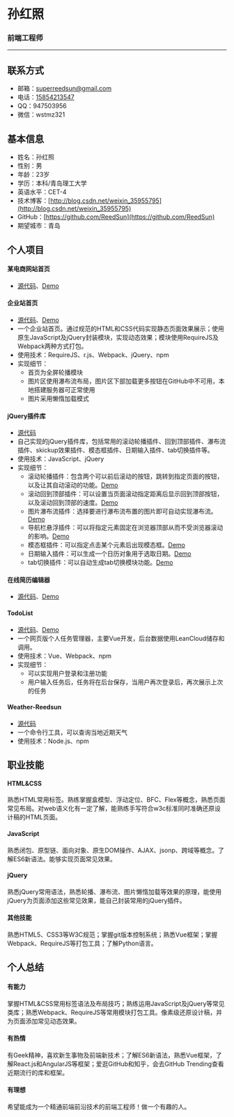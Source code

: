 # 孙红照
### 前端工程师
---
## 联系方式
- 邮箱：[superreedsun@gmail.com](mailto:superreedsun@gmail.com)
- 电话：[15854213547](tel:15854213547)
- QQ：947503956
- 微信：wstmz321

## 基本信息
- 姓名：孙红照
- 性别：男
- 年龄：23岁
- 学历：本科/青岛理工大学
- 英语水平：CET-4
- 技术博客：[http://blog.csdn.net/weixin_35955795](http://blog.csdn.net/weixin_35955795)
- GitHub：[https://github.com/ReedSun](https://github.com/ReedSun)
- 期望城市：青岛

## 个人项目
#### 某电商网站首页
- [源代码]()、[Demo]()

#### 企业站首页
- [源代码](https://github.com/ReedSun/Typiacl-website-product-page)、[Demo](https://reedsun.github.io/Typiacl-website-product-page/page2/FC%20Barcelona.html)
- 一个企业站首页。通过规范的HTML和CSS代码实现静态页面效果展示；使用原生JavaScript及jQuery封装模块，实现动态效果；模块使用RequireJS及Webpack两种方式打包。
- 使用技术：RequireJS、r.js、Webpack、jQuery、npm
- 实现细节：
    - 首页为全屏轮播模块
    - 图片区使用瀑布流布局，图片区下部加载更多按钮在GitHub中不可用，本地搭建服务器可正常使用
    - 图片采用懒惰加载模式

#### jQuery插件库
- [源代码](https://github.com/ReedSun/jQuery-plugin) 
- 自己实现的jQuery插件库，包括常用的滚动轮播插件、回到顶部插件、瀑布流插件、skickup效果插件、模态框插件、日期输入插件、tab切换插件等。
- 使用技术：JavaScript、jQuery
- 实现细节：
    - 滚动轮播插件：包含两个可以前后滚动的按钮，跳转到指定页面的按钮，以及让其自动滚动的功能。[Demo](https://reedsun.github.io/jQuery-plugin/carousel/demo.html)
    - 滚动回到顶部插件：可以设置当页面滚动指定距离后显示回到顶部按钮，以及滚动回到顶部的速度。[Demo](https://reedsun.github.io/jQuery-plugin/gotop/demo.html)
    - 图片瀑布流插件：选择要进行瀑布流布置的图片即可自动实现瀑布流。[Demo](https://reedsun.github.io/jQuery-plugin/waterfall/demo.html)
    - 导航栏悬浮插件：可以将指定元素固定在浏览器顶部从而不受浏览器滚动的影响。[Demo](https://reedsun.github.io/jQuery-plugin/stickup/demo.html)
    - 模态框插件：可以指定点击某个元素后出现模态框。[Demo](https://reedsun.github.io/jQuery-plugin/modal/demo.html)
    - 日期输入插件：可以生成一个日历对象用于选取日期。[Demo](https://reedsun.github.io/jQuery-plugin/datePicker/demo.html)
    - tab切换插件：可以自动生成tab切换模块功能。[Demo](https://reedsun.github.io/jQuery-plugin/tab/demo.html)

#### 在线简历编辑器
- [源代码]()、[Demo]()

#### TodoList
- [源代码](https://github.com/ReedSun/TodoList)、[Demo](https://reedsun.github.io/TodoList/page.html)
- 一个网页版个人任务管理器，主要Vue开发，后台数据使用LeanCloud储存和调用。
- 使用技术：Vue、Webpack、npm
- 实现细节：
    - 可以实现用户登录和注册功能
    - 用户输入任务后，任务将在后台保存，当用户再次登录后，再次展示上次的任务

#### Weather-Reedsun
- [源代码](https://github.com/ReedSun/weather-reedsun)
- 一个命令行工具，可以查询当地近期天气
- 使用技术：Node.js、npm

## 职业技能
#### HTML&CSS
熟悉HTML常用标签。熟练掌握盒模型、浮动定位、BFC、Flex等概念，熟悉页面常见布局。对web语义化有一定了解，能熟练手写符合w3c标准同时准确还原设计稿的HTML页面。
#### JavaScript
熟悉闭包、原型链、面向对象、原生DOM操作、AJAX、jsonp、跨域等概念。了解ES6新语法。能够实现页面常见效果。
#### jQuery
熟悉jQuery常用语法，熟悉轮播、瀑布流、图片懒惰加载等效果的原理，能使用jQuery为页面添加这些常见效果，能自己封装常用的jQuery插件。
#### 其他技能
熟悉HTML5、CSS3等W3C规范；掌握git版本控制系统；熟悉Vue框架；掌握Webpack、RequireJS等打包工具；了解Python语言。

## 个人总结
#### 有能力
掌握HTML&CSS常用标签语法及布局技巧；熟练运用JavaScript及jQuery等常见类库；熟悉Webpack、RequireJS等常用模块打包工具。像素级还原设计稿，并为页面添加常见动态效果。
#### 有热情
有Geek精神，喜欢新生事物及前端新技术；了解ES6新语法，熟悉Vue框架，了解React.js和AngularJS等框架；爱逛GitHub和知乎，会去GitHub Trending查看近期流行的库和框架。
#### 有理想
希望能成为一个精通前端前沿技术的前端工程师！做一个有趣的人。
